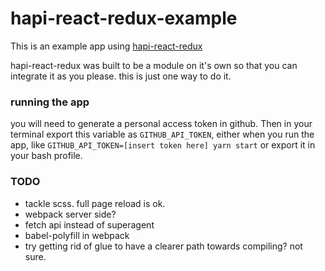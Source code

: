 # hapi-react-redux-example
This is an example app using [hapi-react-redux](https://github.com/kellyrmilligan/hapi-react-redux)

hapi-react-redux was built to be a module on it's own so that you can integrate it as you please. this is just one way to do it.

### running the app
you will need to generate a personal access token in github. Then in your terminal export this variable as `GITHUB_API_TOKEN`, either when you run the app, like `GITHUB_API_TOKEN=[insert token here] yarn start` or export it in your bash profile.

### TODO
- tackle scss. full page reload is ok.
- webpack server side?
- fetch api instead of superagent
- babel-polyfill in webpack
- try getting rid of glue to have a clearer path towards compiling? not sure.
